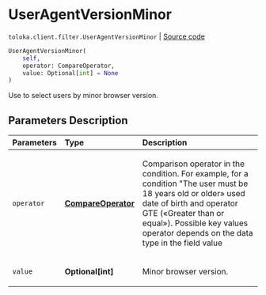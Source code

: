 # UserAgentVersionMinor
`toloka.client.filter.UserAgentVersionMinor` | [Source code](https://github.com/Toloka/toloka-kit/blob/v0.1.26/src/client/filter.py#L635)

```python
UserAgentVersionMinor(
    self,
    operator: CompareOperator,
    value: Optional[int] = None
)
```

Use to select users by minor browser version.

## Parameters Description

| Parameters | Type | Description |
| :----------| :----| :-----------|
`operator`|**[CompareOperator](toloka.client.primitives.operators.CompareOperator.md)**|<p>Comparison operator in the condition. For example, for a condition &quot;The user must be 18 years old or older» used date of birth and operator GTE («Greater than or equal»). Possible key values operator depends on the data type in the field value</p>
`value`|**Optional\[int\]**|<p>Minor browser version.</p>
